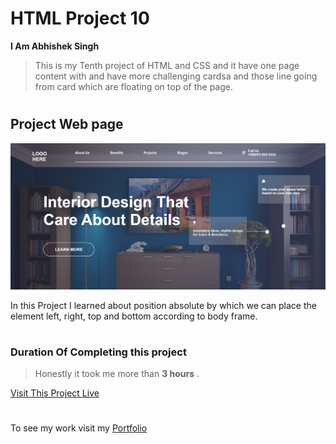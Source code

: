 # HTML Project 10
**I Am Abhishek Singh**
> This is my Tenth project of HTML and CSS and it have one page content with and have more challenging cardsa and those line going from card which are floating on top of the page.

 #

## Project Web page

![Project 10 Image](ten.png)

In this Project I learned about position absolute by which we can place the element left, right, top and bottom according to body frame.

#

### Duration Of Completing this project
> Honestly it took me more than **3 hours** .

[Visit This Project Live](https://abhi-project-1.netlify.app/)


#

To see my work visit my [Portfolio]("my-portfolio-website")

